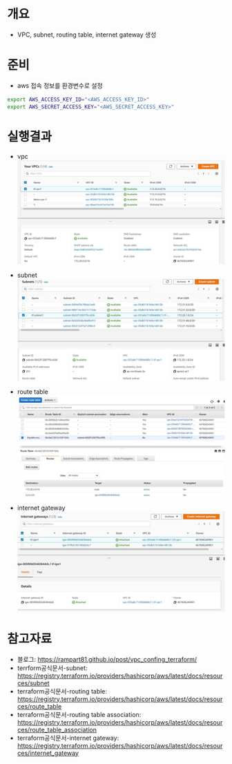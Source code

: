 # 개요
* VPC, subnet, routing table, internet gateway 생성

# 준비
* aws 접속 정보를 환경변수로 설정
```sh
export AWS_ACCESS_KEY_ID="<AWS_ACCESS_KEY_ID>"
export AWS_SECRET_ACCESS_KEY="<AWS_SECRET_ACCESS_KEY>"
```

# 실행결과
* vpc
![](imgs/vpc.jpg)

* subnet
![](imgs/subnet.jpg)

* route table
![](imgs/route.jpg)

* internet gateway
![](imgs/gateway.jpg)

# 참고자료
* 블로그: https://rampart81.github.io/post/vpc_confing_terraform/
* terrform공식문서-subnet: https://registry.terraform.io/providers/hashicorp/aws/latest/docs/resources/subnet
* terraform공식문서-routing table: https://registry.terraform.io/providers/hashicorp/aws/latest/docs/resources/route_table
* terraform공식문서-routing table association: https://registry.terraform.io/providers/hashicorp/aws/latest/docs/resources/route_table_association
* terraform공식문서-internet gateway: https://registry.terraform.io/providers/hashicorp/aws/latest/docs/resources/internet_gateway